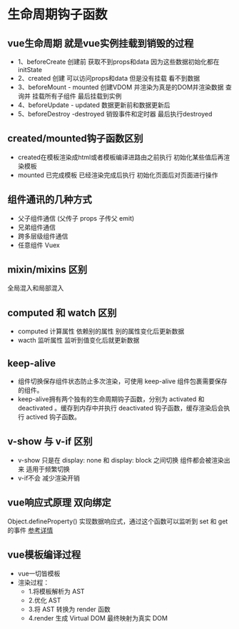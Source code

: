 # 生命周期钩子函数
## vue生命周期 就是vue实例挂载到销毁的过程
- 1、beforeCreate 创建前 获取不到props和data 因为这些数据初始化都在initState
- 2、created 创建 可以访问props和data 但是没有挂载 看不到数据
- 3、beforeMount -  mounted  创建VDOM 并渲染为真是的DOM并渲染数据  查询并   挂载所有子组件 最后挂载到实例
- 4、beforeUpdate -  updated 数据更新前和数据更新后
- 5、beforeDestroy -destroyed 销毁事件和定时器 最后执行destroyed
## created/mounted钩子函数区别
- created在模板渲染成html或者模板编译进路由之前执行 初始化某些值后再渲染模板
- mounted 已完成模板 已经渲染完成后执行  初始化页面后对页面进行操作

## 组件通讯的几种方式
- 父子组件通信 (父传子 props  子传父 emit)  
- 兄弟组件通信 
- 跨多层级组件通信  
- 任意组件 Vuex

## mixin/mixins 区别
全局混入和局部混入

## computed 和 watch 区别
- computed 计算属性 依赖别的属性 别的属性变化后更新数据
- wacth 监听属性 监听到值变化后就更新数据
## keep-alive
- 组件切换保存组件状态防止多次渲染，可使用 keep-alive 组件包裹需要保存的组件。
- keep-alive拥有两个独有的生命周期钩子函数，分别为 activated 和 deactivated 。缓存到内存中并执行 deactivated 钩子函数，缓存渲染后会执行 actived 钩子函数。

## v-show 与 v-if 区别
- v-show 只是在 display: none 和 display: block 之间切换 组件都会被渲染出来 适用于频繁切换
- v-if不会 减少渲染开销

## vue响应式原理 双向绑定
Object.defineProperty() 实现数据响应式，通过这个函数可以监听到 set 和 get 的事件
[参考详情](https://segmentfault.com/a/1190000006599500?utm_source=tag-newest)
## vue模板编译过程
- vue一切皆模板
- 渲染过程：
   - 1.将模板解析为 AST
  -  2.优化 AST
  -  3.将 AST 转换为 render 函数
  -  4.render 生成 Virtual DOM 最终映射为真实 DOM

